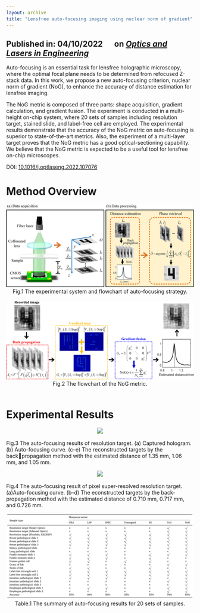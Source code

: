 ```yaml
---
layout: archive
title: "Lensfree auto-focusing imaging using nuclear norm of gradient"
---
```


## Published in: 04/10/2022 &emsp; on [*Optics and Lasers in Engineering*](https://www.sciencedirect.com/journal/optics-and-lasers-in-engineering)

Auto-focusing is an essential task for lensfree holographic microscopy, where the optimal focal plane needs to be determined from refocused Z-stack data. In this work, we propose a new auto-focusing criterion, nuclear norm of gradient (NoG), to enhance the accuracy of distance estimation for lensfree imaging. 

The NoG metric is composed of three parts: shape acquisition, gradient calculation, and gradient fusion. The experiment is conducted in a multi-height on-chip system, where 20 sets of samples including resolution target, stained slide, and label-free cell are employed. The experimental results demonstrate that the accuracy of the NoG metric on auto-focusing is superior to state-of-the-art metrics. Also, the experiment of a multi-layer target proves that the NoG metric has a good optical-sectioning capability. We believe that the NoG metric is expected to be a useful tool for lensfree on-chip microscopes.

DOI: [10.1016/j.optlaseng.2022.107076](https://doi.org/10.1016/j.optlaseng.2022.107076)

# Method Overview

<div align=center><img src="/publications/imgs/NOG/NOG_auto.png" width=700></div>

<div align=center> Fig.1 The experimental system and flowchart of auto-focusing strategy. </div><br/>

<div align=center><img src="/publications/imgs/NOG/NOG.png" width=700></div>

<div align=center> Fig.2 The flowchart of the NoG metric. </div><br/>

# Experimental Results

<div align=center><img src="/publications/imgs/NOG/r1.png" width=400></div>

Fig.3 The auto-focusing results of resolution target. (a) Captured hologram. (b) Auto-focusing curve. (c–e) The reconstructed targets by the backpropagation method with the estimated distance of 1.35 mm, 1.06 mm, and 1.05 mm.

<div align=center><img src="/publications/imgs/NOG/r2.png" width=400></div>

Fig.4 The auto-focusing result of pixel super-resolved resolution target. (a)Auto-focusing curve. (b–d) The econstructed targets by the back-propagation method with the estimated distance of 0.710 mm, 0.717 mm, and 0.726 mm.

<img src="/publications/imgs/NOG/T1.png">

<div align=center> Table.1 The summary of auto-focusing results for 20 sets of samples. </div>


